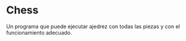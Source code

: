 # Chess
Un programa que puede ejecutar ajedrez con todas las piezas y con el funcionamiento adecuado.
